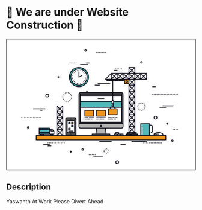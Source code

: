# 🚧 **We are under Website Construction** 🚧

![My Image](./image.png)


## Description

Yaswanth At Work Please Divert Ahead
